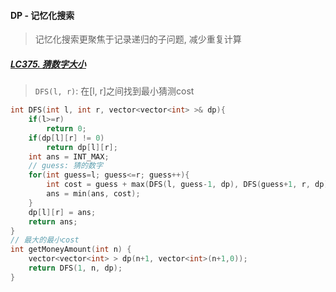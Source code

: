 #### DP - 记忆化搜索

> 记忆化搜索更聚焦于记录递归的子问题, 减少重复计算

##### [LC375. 猜数字大小](../workspace/375.猜数字大小-ii.cpp)
> `DFS(l, r)`: 在[l, r]之间找到最小猜测cost

```CPP
int DFS(int l, int r, vector<vector<int> >& dp){
    if(l>=r)
        return 0;
    if(dp[l][r] != 0)
        return dp[l][r];
    int ans = INT_MAX;
    // guess: 猜的数字
    for(int guess=l; guess<=r; guess++){
        int cost = guess + max(DFS(l, guess-1, dp), DFS(guess+1, r, dp));
        ans = min(ans, cost);
    }
    dp[l][r] = ans;
    return ans;
}
// 最大的最小cost
int getMoneyAmount(int n) {
    vector<vector<int> > dp(n+1, vector<int>(n+1,0));
    return DFS(1, n, dp);
}
```